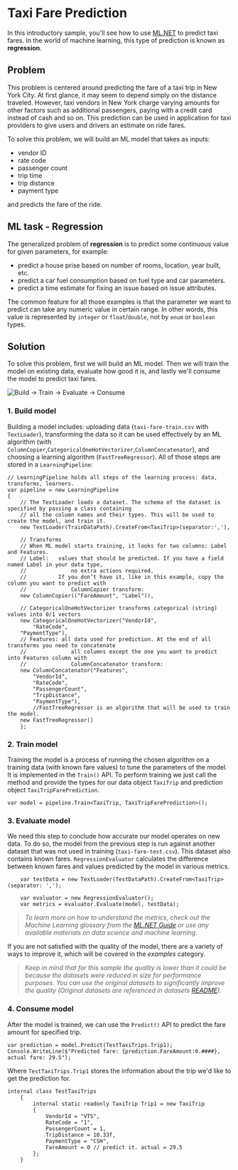 # Taxi Fare Prediction
In this introductory sample, you'll see how to use [ML.NET](https://www.microsoft.com/net/learn/apps/machine-learning-and-ai/ml-dotnet) to predict taxi fares. In the world of machine learning, this type of prediction is known as **regression**.

## Problem
This problem is centered around predicting the fare of a taxi trip in New York City. At first glance, it may seem to depend simply on the distance traveled. However, taxi vendors in New York charge varying amounts for other factors such as additional passengers, paying with a credit card instead of cash and so on. This prediction can be used in application for taxi providers to give users and drivers an estimate on ride fares.

To solve this problem, we will build an ML model that takes as inputs: 
* vendor ID
* rate code
* passenger count
* trip time
* trip distance
* payment type

and predicts the fare of the ride.

## ML task - Regression
The generalized problem of **regression** is to predict some continuous value for given parameters, for example:
* predict a house prise based on number of rooms, location, year built, etc.
* predict a car fuel consumption based on fuel type and car parameters.
* predict a time estimate for fixing an issue based on issue attributes.

The common feature for all those examples is that the parameter we want to predict can take any numeric value in certain range. In other words, this value is represented by `integer` or `float`/`double`, not by `enum` or `boolean` types.

## Solution
To solve this problem, first we will build an ML model. Then we will train the model on existing data, evaluate how good it is, and lastly we'll consume the model to predict taxi fares.

![Build -> Train -> Evaluate -> Consume](https://github.com/dotnet/machinelearning-samples/raw/master/samples/getting-started/shared_content/modelpipeline.png)

### 1. Build model

Building a model includes: uploading data (`taxi-fare-train.csv` with `TextLoader`), transforming the data so it can be used effectively by an ML algorithm (with `ColumnCopier`,`CategoricalOneHotVectorizer`,`ColumnConcatenator`), and choosing a learning algorithm (`FastTreeRegressor`). All of those steps are stored in a `LearningPipeline`:
```CSharp
// LearningPipeline holds all steps of the learning process: data, transforms, learners.
var pipeline = new LearningPipeline
{
    // The TextLoader loads a dataset. The schema of the dataset is specified by passing a class containing
    // all the column names and their types. This will be used to create the model, and train it.
    new TextLoader(TrainDataPath).CreateFrom<TaxiTrip>(separator:','),
                
    // Transforms
    // When ML model starts training, it looks for two columns: Label and Features.
    // Label:   values that should be predicted. If you have a field named Label in your data type,
    //              no extra actions required.
    //          If you don’t have it, like in this example, copy the column you want to predict with
    //              ColumnCopier transform:
    new ColumnCopier(("FareAmount", "Label")),
                
    // CategoricalOneHotVectorizer transforms categorical (string) values into 0/1 vectors
    new CategoricalOneHotVectorizer("VendorId",
        "RateCode",
    "PaymentType"),
    // Features: all data used for prediction. At the end of all transforms you need to concatenate
    //              all columns except the one you want to predict into Features column with
    //              ColumnConcatenator transform:
    new ColumnConcatenator("Features",
        "VendorId",
        "RateCode",
        "PassengerCount",
        "TripDistance",
        "PaymentType"),
        //FastTreeRegressor is an algorithm that will be used to train the model.
    new FastTreeRegressor()
    };
```
### 2. Train model
Training the model is a process of running the chosen algorithm on a training data (with known fare values) to tune the parameters of the model. It is implemented in the `Train()` API. To perform training we just call the method and provide the types for our data object `TaxiTrip` and  prediction object `TaxiTripFarePrediction`.
```CSharp
var model = pipeline.Train<TaxiTrip, TaxiTripFarePrediction>();
```
### 3. Evaluate model
We need this step to conclude how accurate our model operates on new data. To do so, the model from the previous step is run against another dataset that was not used in training (`taxi-fare-test.csv`). This dataset also contains known fares. `RegressionEvaluator` calculates the difference between known fares and values predicted by the model in various metrics.
```CSharp
    var testData = new TextLoader(TestDataPath).CreateFrom<TaxiTrip>(separator: ',');

    var evaluator = new RegressionEvaluator();        
    var metrics = evaluator.Evaluate(model, testData);
```
>*To learn more on how to understand the metrics, check out the Machine Learning glossary from the [ML.NET Guide](https://docs.microsoft.com/en-us/dotnet/machine-learning/) or use any available materials on data science and machine learning*.

If you are not satisfied with the quality of the model, there are a variety of ways to improve it, which will be covered in the *examples* category.

>*Keep in mind that for this sample the quality is lower than it could be because the datasets were reduced in size for performance purposes. You can use the original datasets to significantly improve the quality (Original datasets are referenced in datasets [README](../../../datasets/README.md)).*

### 4. Consume model
After the model is trained, we can use the `Predict()` API to predict the fare amount for specified trip. 

```CSharp
var prediction = model.Predict(TestTaxiTrips.Trip1);
Console.WriteLine($"Predicted fare: {prediction.FareAmount:0.####}, actual fare: 29.5");
```
Where `TestTaxiTrips.Trip1` stores the information about the trip we'd like to get the prediction for.

```CSharp
internal class TestTaxiTrips
    {
        internal static readonly TaxiTrip Trip1 = new TaxiTrip
        {
            VendorId = "VTS",
            RateCode = "1",
            PassengerCount = 1,
            TripDistance = 10.33f,
            PaymentType = "CSH",
            FareAmount = 0 // predict it. actual = 29.5
        };
    }
```
